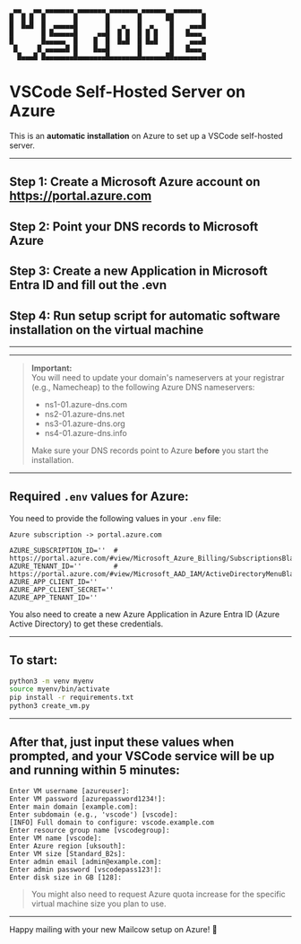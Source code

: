 ```
 ▄▄   ▄▄ ▄▄▄▄▄▄▄ ▄▄▄▄▄▄▄ ▄▄▄▄▄▄▄ ▄▄▄▄▄▄  ▄▄▄▄▄▄▄
█  █ █  █       █       █       █      ██       █
█  █▄█  █  ▄▄▄▄▄█       █   ▄   █  ▄    █    ▄▄▄█
█       █ █▄▄▄▄▄█     ▄▄█  █ █  █ █ █   █   █▄▄▄
█       █▄▄▄▄▄  █    █  █  █▄█  █ █▄█   █    ▄▄▄█
 █     █ ▄▄▄▄▄█ █    █▄▄█       █       █   █▄▄▄
  █▄▄▄█ █▄▄▄▄▄▄▄█▄▄▄▄▄▄▄█▄▄▄▄▄▄▄█▄▄▄▄▄▄██▄▄▄▄▄▄▄█

```

# VSCode Self-Hosted Server on Azure

This is an **automatic installation** on Azure to set up a VSCode self-hosted server.

---

## Step 1: Create a Microsoft Azure account on https://portal.azure.com

## Step 2: Point your DNS records to Microsoft Azure

## Step 3: Create a new Application in Microsoft Entra ID and fill out the .evn

## Step 4: Run setup script for automatic software installation on the virtual machine

---

---

> **Important:**  
> You will need to update your domain's nameservers at your registrar (e.g., Namecheap) to the following Azure DNS nameservers:
>
> - ns1-01.azure-dns.com
> - ns2-01.azure-dns.net
> - ns3-01.azure-dns.org
> - ns4-01.azure-dns.info
>
> Make sure your DNS records point to Azure **before** you start the installation.

---

## Required `.env` values for Azure:

You need to provide the following values in your `.env` file:

```
Azure subscription -> portal.azure.com

AZURE_SUBSCRIPTION_ID=''  # https://portal.azure.com/#view/Microsoft_Azure_Billing/SubscriptionsBladeV2
AZURE_TENANT_ID=''        # https://portal.azure.com/#view/Microsoft_AAD_IAM/ActiveDirectoryMenuBlade/~/Overview
AZURE_APP_CLIENT_ID=''
AZURE_APP_CLIENT_SECRET=''
AZURE_APP_TENANT_ID=''
```

You also need to create a new Azure Application in Azure Entra ID (Azure Active Directory) to get these credentials.

---

## To start:

```bash
python3 -m venv myenv
source myenv/bin/activate
pip install -r requirements.txt
python3 create_vm.py
```

---

## After that, just input these values when prompted, and your VSCode service will be up and running within 5 minutes:

```
Enter VM username [azureuser]:
Enter VM password [azurepassword1234!]:
Enter main domain [example.com]:
Enter subdomain (e.g., 'vscode') [vscode]:
[INFO] Full domain to configure: vscode.example.com
Enter resource group name [vscodegroup]:
Enter VM name [vscode]:
Enter Azure region [uksouth]:
Enter VM size [Standard_B2s]:
Enter admin email [admin@example.com]:
Enter admin password [vscodepass123!]:
Enter disk size in GB [128]:
```

> You might also need to request Azure quota increase for the specific virtual machine size you plan to use.

---

Happy mailing with your new Mailcow setup on Azure! 🚀
